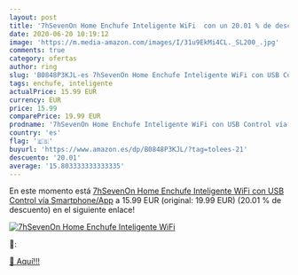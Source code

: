 ```yaml
---
layout: post
title: '7hSevenOn Home Enchufe Inteligente WiFi  con un 20.01 % de descuento'
date: 2020-06-20 10:19:12
image: 'https://m.media-amazon.com/images/I/31u9EkMi4CL._SL200_.jpg'
comments: true
category: ofertas
author: ring
slug: 'B0848P3KJL-es 7hSevenOn Home Enchufe Inteligente WiFi con USB Control...'
tags: enchufe, inteligente
actualPrice: 15.99 EUR
currency: EUR
price: 15.99
comparePrice: 19.99 EUR
prodname: '7hSevenOn Home Enchufe Inteligente WiFi con USB Control vía Smartphone/App'
country: 'es'
flag: '🇪🇸'
buyurl: 'https://www.amazon.es/dp/B0848P3KJL/?tag=tolees-21'
descuento: '20.01'
average: '15.803333333333335'
---
```


En este momento está [7hSevenOn Home Enchufe Inteligente WiFi con USB Control vía Smartphone/App](https://www.amazon.es/dp/B0848P3KJL/?tag=tolees-21) a 15.99 EUR (original: 19.99 EUR) (20.01 %  de descuento) en el siguiente enlace!

[![7hSevenOn Home Enchufe Inteligente WiFi ](https://m.media-amazon.com/images/I/31u9EkMi4CL._SL200_.jpg)](https://www.amazon.es/dp/B0848P3KJL/?tag=tolees-21)

🔎:


[🛒 Aquí!!!](https://www.amazon.es/dp/B0848P3KJL/?tag=tolees-21)
